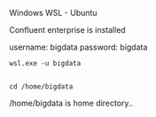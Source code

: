 Windows WSL - Ubuntu 

Confluent enterprise is installed

username: bigdata
password: bigdata

```
wsl.exe -u bigdata


cd /home/bigdata
```

/home/bigdata is home directory..
